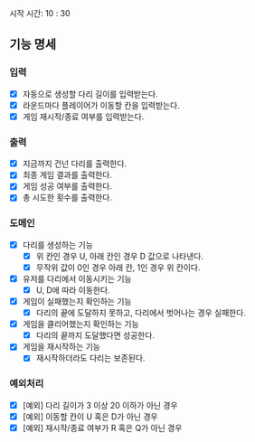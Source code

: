시작 시간: 10 : 30

## 기능 명세

### 입력
- [x] 자동으로 생성할 다리 길이를 입력받는다.
- [x] 라운드마다 플레이어가 이동할 칸을 입력받는다.
- [x] 게임 재시작/종료 여부를 입력받는다.

### 출력
- [x] 지금까지 건넌 다리를 출력한다.
- [x] 최종 게임 결과를 출력한다.
- [x] 게임 성공 여부를 출력한다.
- [x] 총 시도한 횟수를 출력한다.

### 도메인
- [x] 다리를 생성하는 기능
  - [x] 위 칸인 경우 U, 아래 칸인 경우 D 값으로 나타낸다.
  - [x] 무작위 값이 0인 경우 아래 칸, 1인 경우 위 칸이다.
- [x] 유저를 다리에서 이동시키는 기능
  - [x] U, D에 따라 이동한다.
- [x] 게임이 실패했는지 확인하는 기능
  - [x] 다리의 끝에 도달하지 못하고, 다리에서 벗어나는 경우 실패한다.
- [x] 게임을 클리어했는지 확인하는 기능
  - [x] 다리의 끝까지 도달했다면 성공한다.
- [x] 게임을 재시작하는 기능
  - [x] 재시작하더라도 다리는 보존된다.

### 예외처리
- [x] [예외] 다리 길이가 3 이상 20 이하가 아닌 경우
- [x] [예외] 이동할 칸이 U 혹은 D가 아닌 경우
- [x] [예외] 재시작/종료 여부가 R 혹은 Q가 아닌 경우
